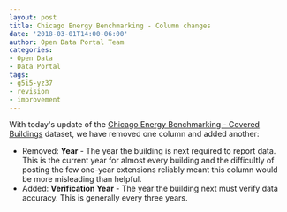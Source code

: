 ```yaml
---
layout: post
title: Chicago Energy Benchmarking - Column changes
date: '2018-03-01T14:00-06:00'
author: Open Data Portal Team
categories:
- Open Data
- Data Portal
tags:
- g5i5-yz37
- revision
- improvement
---
```

With today's update of the [Chicago Energy Benchmarking - Covered Buildings](https://data.cityofchicago.org/d/g5i5-yz37) dataset, we have removed one column and added another:

* Removed: **Year** - The year the building is next required to report data. This is the current year for almost every building and the difficultly  of posting the few one-year extensions reliably meant this column would be more misleading than helpful.
* Added: **Verification Year** - The year the building next must verify data accuracy. This is generally every three years.
